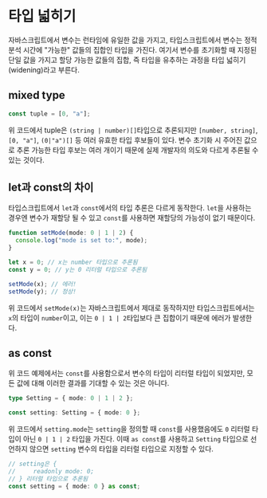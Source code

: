 # 타입 넓히기

자바스크립트에서 변수는 런타임에 유일한 값을 가지고, 타입스크립트에서 변수는 정적 분석 시간에
"가능한" 값들의 집합인 타입을 가진다. 여기서 변수를 초기화할 때 지정된 단일 값을 가지고 할당
가능한 값들의 집합, 즉 타입을 유추하는 과정을 타입 넓히기(widening)라고 부른다.

## mixed type

```ts
const tuple = [0, "a"];
```

위 코드에서 tuple은 `(string | number)[]`타입으로 추론되지만 `[number, string]`,
`[0, "a"]`, `(0|"a")[]` 등 여러 유효한 타입 후보들이 있다. 변수 초기화 시 주어진 값으로
추론 가능한 타입 후보는 여러 개이기 때문에 실제 개발자의 의도와 다르게 추론될 수 있는 것이다.

## let과 const의 차이

타입스크립트에서 `let`과 `const`에서의 타입 추론은 다르게 동작한다. `let`을 사용하는
경우엔 변수가 재할당 될 수 있고 `const`를 사용하면 재할당의 가능성이 없기 때문이다.

```ts
function setMode(mode: 0 | 1 | 2) {
  console.log("mode is set to:", mode);
}

let x = 0; // x는 number 타입으로 추론됨
const y = 0; // y는 0 리터럴 타입으로 추론됨

setMode(x); // 에러!
setMode(y); // 정상!
```

위 코드에서 `setMode(x)`는 자바스크립트에서 제대로 동작하지만 타입스크립트에서는 `x`의
타입이 `number`이고, 이는 `0 | 1 | 2`타입보다 큰 집합이기 때문에 에러가 발생한다.

## as const

위 코드 예제에서는 `const`를 사용함으로서 변수의 타입이 리터럴 타입이 되었지만, 모든 값에
대해 이러한 결과를 기대할 수 있는 것은 아니다.

```ts
type Setting = { mode: 0 | 1 | 2 };

const setting: Setting = { mode: 0 };
```

위 코드에서 `setting.mode`는 `setting`을 정의할 때 `const`를 사용했음에도 `0` 리터럴
타입이 아닌 `0 | 1 | 2` 타입을 가진다. 이때 `as const`를 사용하고 `Setting` 타입으로
선언하지 않으면 `setting` 변수의 타입을 리터럴 타입으로 지정할 수 있다.

```ts
// setting은 {
//     readonly mode: 0;
// } 리터럴 타입으로 추론됨
const setting = { mode: 0 } as const;
```
